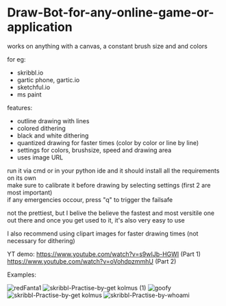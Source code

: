# Draw-Bot-for-any-online-game-or-application
works on anything with a canvas, a constant brush size and and colors

for eg:
* skribbl.io
* gartic phone, gartic.io
* sketchful.io
* ms paint

features:
* outline drawing with lines
* colored dithering
* black and white dithering
* quantized drawing for faster times (color by color or line by line)
* settings for colors, brushsize, speed and drawing area
* uses image URL

run it via cmd or in your python ide and it should install all the requirements on its own\
make sure to calibrate it before drawing by selecting settings (first 2 are most important)\
if any emergencies occour, press "q" to trigger the failsafe

not the prettiest, but I belive the believe the fastest and most versitile one out there
and once you get used to it, it's also very easy to use

I also recommend using clipart images for faster drawing times (not necessary for dithering)

YT demo:
https://www.youtube.com/watch?v=s9wIJb-HGWI (Part 1)\
https://www.youtube.com/watch?v=oVohdpzmmhU (Part 2)

Examples:

![redFanta1](https://user-images.githubusercontent.com/108233076/175929241-bef148d2-a90e-485b-8a31-4ef41c9a9749.gif)
![skribbl-Practise-by-get kolmus (1)](https://user-images.githubusercontent.com/108233076/178114225-b4f25b6d-184b-427f-82da-5dacb78b62c5.gif)
![goofy](https://user-images.githubusercontent.com/108233076/175929283-a5b94884-7071-4211-a84e-f5b2f5f4beb6.gif)
![skribbl-Practise-by-get kolmus](https://user-images.githubusercontent.com/108233076/178114034-246d8fd7-6e62-4751-8d0a-1335f292f1d4.gif)
![skribbl-Practise-by-whoami](https://user-images.githubusercontent.com/108233076/178746472-2af700ae-4e46-495d-a479-ad28579a032c.gif)

